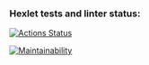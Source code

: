 ### Hexlet tests and linter status:
[![Actions Status](https://github.com/StanislavSol/php-project-45/actions/workflows/hexlet-check.yml/badge.svg)](https://github.com/StanislavSol/php-project-45/actions)

[![Maintainability](https://api.codeclimate.com/v1/badges/ecb0c5c42c51d90926dc/maintainability)](https://codeclimate.com/github/StanislavSol/php-project-45/maintainability)
